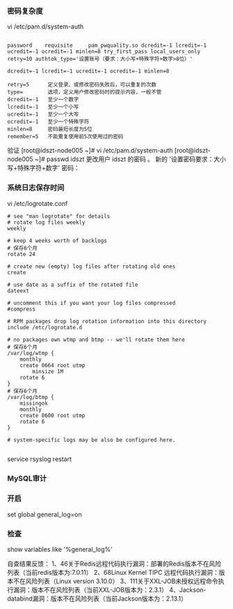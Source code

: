 
### 密码复杂度
vi /etc/pam.d/system-auth
```shell

password    requisite     pam_pwquality.so dcredit=-1 lcredit=-1 ucredit=-1 ocredit=-1 minlen=8 try_first_pass local_users_only retry=10 authtok_type='设置账号（要求：大小写+特殊字符+数字>8位）'

dcredit=-1 lcredit=-1 ucredit=-1 ocredit=-1 minlen=8

retry=5      定义登录、或修改密码失败后，可以重复的次数
type=        选项，定义用户修改密码时的提示内容，一般不管
dcredit=-1   至少一个数字
lcredit=-1   至少一个小写
ucredit=-1   至少一个大写
ocredit=-1   至少一个特殊字符
minlen=8     密码最短长度为5位
remember=5   不能重复使用前5次使用过的密码

```
验证
[root@idszt-node005 ~]# vi /etc/pam.d/system-auth
[root@idszt-node005 ~]# passwd idszt
更改用户 idszt 的密码 。
新的 '设置密码要求：大小写+特殊字符+数字' 密码：


### 系统日志保存时间
vi /etc/logrotate.conf
```shell
# see "man logrotate" for details
# rotate log files weekly
weekly

# keep 4 weeks worth of backlogs
# 保存6个月
rotate 24

# create new (empty) log files after rotating old ones
create

# use date as a suffix of the rotated file
dateext

# uncomment this if you want your log files compressed
#compress

# RPM packages drop log rotation information into this directory
include /etc/logrotate.d

# no packages own wtmp and btmp -- we'll rotate them here
# 保存6个月
/var/log/wtmp {
    monthly
    create 0664 root utmp
        minsize 1M
    rotate 6
}
# 保存6个月
/var/log/btmp {
    missingok
    monthly
    create 0600 root utmp
    rotate 6
}

# system-specific logs may be also be configured here.


```
service rsyslog restart

### MySQL审计
### 开启
set global general_log=on
### 检查
show variables like '%general_log%'


自查结果反馈：
1、46关于Redis远程代码执行漏洞：部署的Redis版本不在风险列表（当前redis版本为:7.0.11）
2、68Linux Kernel TIPC 远程代码执行漏洞：版本不在风险列表（Linux version 3.10.0）
3、111关于XXL-JOB未授权远程命令执行漏洞：版本不在风险列表（当前XXL-JOB版本为：2.3.1）
4、Jackson-databind漏洞：版本不在风险列表（当前Jackson版本为：2.13.1）


